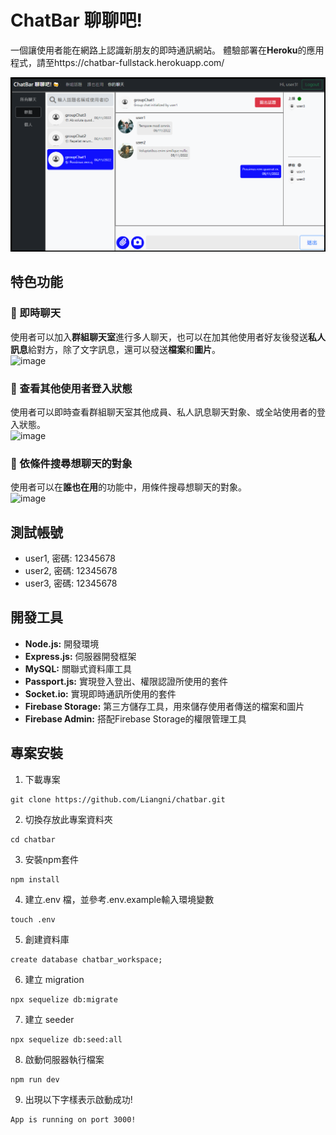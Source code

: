 # ChatBar 聊聊吧!
一個讓使用者能在網路上認識新朋友的即時通訊網站。
體驗部署在**Heroku**的應用程式，請至https://chatbar-fullstack.herokuapp.com/

![image](/public/image/group_messages.png)

## 特色功能
### :star2: 即時聊天
使用者可以加入**群組聊天室**進行多人聊天，也可以在加其他使用者好友後發送**私人訊息**給對方，除了文字訊息，還可以發送**檔案**和**圖片**。
<br/>
![image](/public/image/send_messages.gif)

### :star2: 查看其他使用者登入狀態
使用者可以即時查看群組聊天室其他成員、私人訊息聊天對象、或全站使用者的登入狀態。
<br/>
![image](/public/image/show_online_status.gif)

### :star2: 依條件搜尋想聊天的對象
使用者可以在**誰也在用**的功能中，用條件搜尋想聊天的對象。
<br/>
![image](/public/image/filter_users.gif)

## 測試帳號
* user1, 密碼: 12345678
* user2, 密碼: 12345678
* user3, 密碼: 12345678

## 開發工具
* **Node.js:** 開發環境
* **Express.js:** 伺服器開發框架
* **MySQL:** 關聯式資料庫工具
* **Passport.js:** 實現登入登出、權限認證所使用的套件
* **Socket.io:** 實現即時通訊所使用的套件
* **Firebase Storage:** 第三方儲存工具，用來儲存使用者傳送的檔案和圖片
* **Firebase Admin:** 搭配Firebase Storage的權限管理工具

## 專案安裝
1. 下載專案
```
git clone https://github.com/Liangni/chatbar.git
```

2. 切換存放此專案資料夾
```
cd chatbar
```

3. 安裝npm套件
```
npm install
```

4. 建立.env 檔，並參考.env.example輸入環境變數
```
touch .env
```

5. 創建資料庫
```
create database chatbar_workspace;
```

6. 建立 migration
```
npx sequelize db:migrate
```

7. 建立 seeder
```
npx sequelize db:seed:all
```

8. 啟動伺服器執行檔案
```
npm run dev
```

9. 出現以下字樣表示啟動成功!
```
App is running on port 3000!
```



